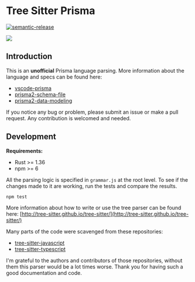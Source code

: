 # Tree Sitter Prisma

[![semantic-release](https://img.shields.io/badge/%20%20%F0%9F%93%A6%F0%9F%9A%80-semantic--release-e10079.svg)](https://github.com/semantic-release/semantic-release)

![](https://github.com/victorhqc/tree-sitter-prisma/workflows/Publish%20CI/badge.svg)

## Introduction

This is an **unofficial** Prisma language parsing. More information about the language and specs
can be found here:

- [vscode-prisma](https://github.com/prisma/vscode-prisma)
- [prisma2-schema-file](https://www.prisma.io/docs/concepts/components/prisma-schema)
- [prisma2-data-modeling](https://github.com/prisma/prisma2/blob/master/docs/data-modeling.md)

If you notice any bug or problem, please submit an issue or make a pull request. Any contribution
is welcomed and needed.

## Development

**Requirements:**

- Rust >= 1.36
- npm >= 6

All the parsing logic is specified in `grammar.js` at the root level. To see if the changes made to
it are working, run the tests and compare the results.

```
npm test
```

More information about how to write or use the tree parser can be found here:
[http://tree-sitter.github.io/tree-sitter/](http://tree-sitter.github.io/tree-sitter/)

Many parts of the code were scavenged from these repositories:

- [tree-sitter-javascript](https://github.com/tree-sitter/tree-sitter-javascript)
- [tree-sitter-typescript](https://github.com/tree-sitter/tree-sitter-typescript)

I'm grateful to the authors and contributors of those repositories, without them this parser would
be a lot times worse. Thank you for having such a good documentation and code.
